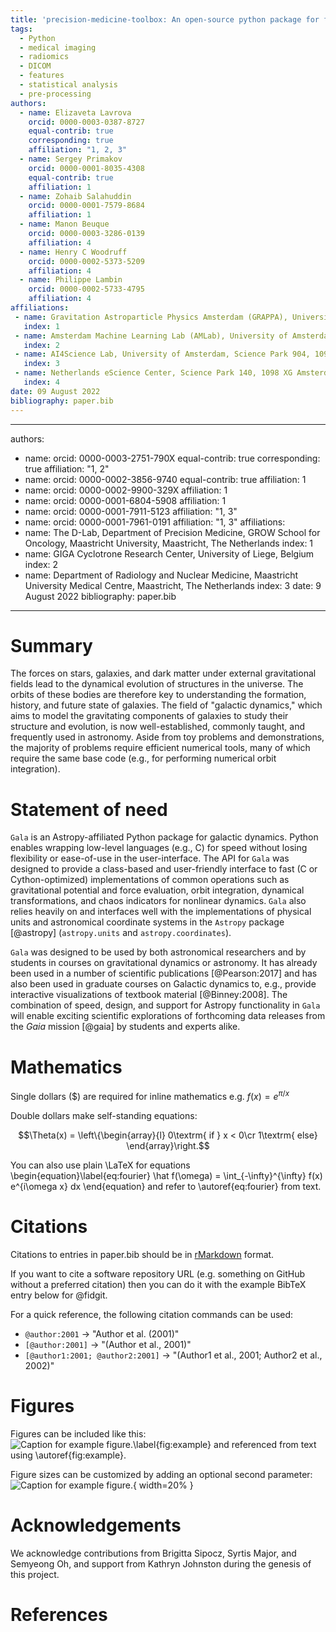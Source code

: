 ```yaml
---
title: 'precision-medicine-toolbox: An open-source python package for facilitation of quantitative medical imaging and radiomics analysis'
tags:
  - Python
  - medical imaging
  - radiomics
  - DICOM
  - features
  - statistical analysis
  - pre-processing
authors:
  - name: Elizaveta Lavrova
    orcid: 0000-0003-0387-8727
    equal-contrib: true
    corresponding: true
    affiliation: "1, 2, 3"
  - name: Sergey Primakov
    orcid: 0000-0001-8035-4308
    equal-contrib: true
    affiliation: 1
  - name: Zohaib Salahuddin
    orcid: 0000-0001-7579-8684
    affiliation: 1
  - name: Manon Beuque
    orcid: 0000-0003-3286-0139
    affiliation: 4
  - name: Henry C Woodruff
    orcid: 0000-0002-5373-5209
    affiliation: 4
  - name: Philippe Lambin
    orcid: 0000-0002-5733-4795
    affiliation: 4
affiliations:
 - name: Gravitation Astroparticle Physics Amsterdam (GRAPPA), University of Amsterdam, Science Park 904, 1098 XH Amsterdam
   index: 1
 - name: Amsterdam Machine Learning Lab (AMLab), University of Amsterdam, Science Park 904, 1098 XH Amsterdam
   index: 2
 - name: AI4Science Lab, University of Amsterdam, Science Park 904, 1098 XH Amsterdam
   index: 3
 - name: Netherlands eScience Center, Science Park 140, 1098 XG Amsterdam, The Netherlands
   index: 4
date: 09 August 2022
bibliography: paper.bib
---
```


---

authors:
  - name: 
    orcid: 0000-0003-2751-790X
    equal-contrib: true
    corresponding: true
    affiliation: "1, 2"
  - name: 
    orcid: 0000-0002-3856-9740
    equal-contrib: true 
    affiliation: 1
  - name: 
    orcid: 0000-0002-9900-329X
    affiliation: 1
   - name: 
    orcid: 0000-0001-6804-5908
    affiliation: 1
   - name: 
    orcid: 0000-0001-7911-5123
    affiliation: "1, 3"
   - name: 
    orcid: 0000-0001-7961-0191
    affiliation: "1, 3"
affiliations:
 - name: The D-Lab, Department of Precision Medicine, GROW School for Oncology, Maastricht University, Maastricht, The Netherlands
   index: 1
 - name: GIGA Cyclotrone Research Center, University of Liege, Belgium
   index: 2
 - name: Department of Radiology and Nuclear Medicine, Maastricht University Medical Centre, Maastricht, The Netherlands
   index: 3
date: 9 August 2022
bibliography: paper.bib
---

# Summary

The forces on stars, galaxies, and dark matter under external gravitational
fields lead to the dynamical evolution of structures in the universe. The orbits
of these bodies are therefore key to understanding the formation, history, and
future state of galaxies. The field of "galactic dynamics," which aims to model
the gravitating components of galaxies to study their structure and evolution,
is now well-established, commonly taught, and frequently used in astronomy.
Aside from toy problems and demonstrations, the majority of problems require
efficient numerical tools, many of which require the same base code (e.g., for
performing numerical orbit integration).

# Statement of need

`Gala` is an Astropy-affiliated Python package for galactic dynamics. Python
enables wrapping low-level languages (e.g., C) for speed without losing
flexibility or ease-of-use in the user-interface. The API for `Gala` was
designed to provide a class-based and user-friendly interface to fast (C or
Cython-optimized) implementations of common operations such as gravitational
potential and force evaluation, orbit integration, dynamical transformations,
and chaos indicators for nonlinear dynamics. `Gala` also relies heavily on and
interfaces well with the implementations of physical units and astronomical
coordinate systems in the `Astropy` package [@astropy] (`astropy.units` and
`astropy.coordinates`).

`Gala` was designed to be used by both astronomical researchers and by
students in courses on gravitational dynamics or astronomy. It has already been
used in a number of scientific publications [@Pearson:2017] and has also been
used in graduate courses on Galactic dynamics to, e.g., provide interactive
visualizations of textbook material [@Binney:2008]. The combination of speed,
design, and support for Astropy functionality in `Gala` will enable exciting
scientific explorations of forthcoming data releases from the *Gaia* mission
[@gaia] by students and experts alike.

# Mathematics

Single dollars ($) are required for inline mathematics e.g. $f(x) = e^{\pi/x}$

Double dollars make self-standing equations:

$$\Theta(x) = \left\{\begin{array}{l}
0\textrm{ if } x < 0\cr
1\textrm{ else}
\end{array}\right.$$

You can also use plain \LaTeX for equations
\begin{equation}\label{eq:fourier}
\hat f(\omega) = \int_{-\infty}^{\infty} f(x) e^{i\omega x} dx
\end{equation}
and refer to \autoref{eq:fourier} from text.

# Citations

Citations to entries in paper.bib should be in
[rMarkdown](http://rmarkdown.rstudio.com/authoring_bibliographies_and_citations.html)
format.

If you want to cite a software repository URL (e.g. something on GitHub without a preferred
citation) then you can do it with the example BibTeX entry below for @fidgit.

For a quick reference, the following citation commands can be used:
- `@author:2001`  ->  "Author et al. (2001)"
- `[@author:2001]` -> "(Author et al., 2001)"
- `[@author1:2001; @author2:2001]` -> "(Author1 et al., 2001; Author2 et al., 2002)"

# Figures

Figures can be included like this:
![Caption for example figure.\label{fig:example}](figure.png)
and referenced from text using \autoref{fig:example}.

Figure sizes can be customized by adding an optional second parameter:
![Caption for example figure.](figure.png){ width=20% }

# Acknowledgements

We acknowledge contributions from Brigitta Sipocz, Syrtis Major, and Semyeong
Oh, and support from Kathryn Johnston during the genesis of this project.

# References